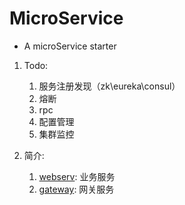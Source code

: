 # MicroService
- A microService starter 

1. Todo:
    1. 服务注册发现（zk\eureka\consul）
    2. 熔断
    3. rpc
    4. 配置管理
    5. 集群监控
    
2. 简介:
    1. [webserv](https://github.com/39Er/MicroService/tree/master/webserv): 业务服务
    2. [gateway](https://github.com/39Er/MicroService/tree/master/gateway): 网关服务     
    
